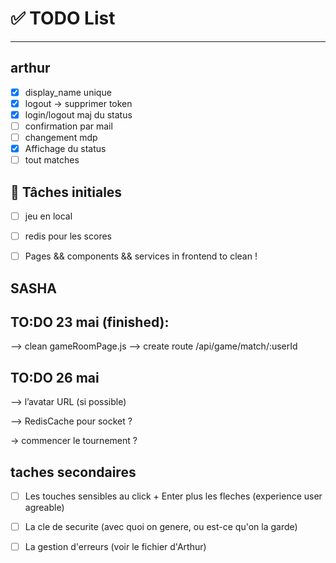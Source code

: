 # ✅ TODO List

---

## arthur

- [x] display_name unique
- [x] logout -> supprimer token
- [x] login/logout maj du status
- [ ] confirmation par mail
- [ ] changement mdp
- [x] Affichage du status
- [ ] tout matches

## 📌 Tâches initiales

- [ ] jeu en local
- [ ] redis pour les scores
- [ ] Pages && components && services in frontend to clean !


## SASHA 

## TO:DO 23 mai (finished):

—> clean gameRoomPage.js
—> create route /api/game/match/:userId 


## TO:DO 26 mai
—>  l’avatar URL (si possible)

—> RedisCache pour socket ?

-> commencer le tournement ? 


## taches secondaires

- [ ] Les touches sensibles au click + Enter plus les fleches (experience user agreable)
- [ ] La cle de securite (avec quoi on genere, ou est-ce qu'on la garde)
- [ ] La gestion d'erreurs (voir le fichier d'Arthur)

